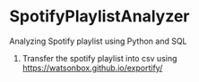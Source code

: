 # SpotifyPlaylistAnalyzer
 Analyzing Spotify playlist using Python and SQL
1. Transfer the spotify playlist into csv using https://watsonbox.github.io/exportify/